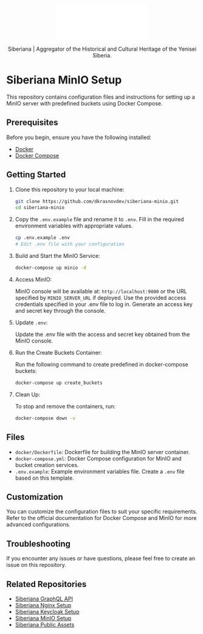 <p align="center">
  <picture>
    <source media="(prefers-color-scheme: dark)" srcset="https://raw.githubusercontent.com/dkrasnovdev/siberiana-public-assets/main/assets/siberiana-logo-dark-background.svg">
    <img src="https://raw.githubusercontent.com/dkrasnovdev/siberiana-public-assets/main/assets/siberiana-logo-dark-background.svg" width="240" height="90" alt="Logo for Siberiana">
  </picture>
</p>

<p align="center">
Siberiana | Aggregator of the Historical and Cultural Heritage of the Yenisei Siberia.
</p>

# Siberiana MinIO Setup

This repository contains configuration files and instructions for setting up a MinIO server with predefined buckets using Docker Compose.

## Prerequisites

Before you begin, ensure you have the following installed:

- [Docker](https://www.docker.com/)
- [Docker Compose](https://docs.docker.com/compose/)

## Getting Started

1. Clone this repository to your local machine:

   ```bash
   git clone https://github.com/dkrasnovdev/siberiana-minio.git
   cd siberiana-minio
   ```

2. Copy the `.env.example` file and rename it to `.env`. Fill in the required environment variables with appropriate values.

   ```bash
   cp .env.example .env
   # Edit .env file with your configuration
   ```

3. Build and Start the MinIO Service:

   ```bash
   docker-compose up minio -d
   ```

4. Access MinIO:

   MinIO console will be available at: `http://localhost:9000` or the URL specified by `MINIO_SERVER_URL` if deployed. Use the provided access credentials specified in your .env file to log in. Generate an access key and secret key through the console.

5. Update `.env`:

   Update the .env file with the access and secret key obtained from the MinIO console.

6. Run the Create Buckets Container:

   Run the following command to create predefined in docker-compose buckets:

   ```bash
   docker-compose up create_buckets
   ```

7. Clean Up:

   To stop and remove the containers, run:

   ```bash
   docker-compose down -v
   ```

## Files

- `docker/Dockerfile`: Dockerfile for building the MinIO server container.
- `docker-compose.yml`: Docker Compose configuration for MinIO and bucket creation services.
- `.env.example`: Example environment variables file. Create a `.env` file based on this template.

## Customization

You can customize the configuration files to suit your specific requirements. Refer to the official documentation for Docker Compose and MinIO for more advanced configurations.

## Troubleshooting

If you encounter any issues or have questions, please feel free to create an issue on this repository.

## Related Repositories

- [Siberiana GraphQL API](https://github.com/dkrasnovdev/siberiana-api)
- [Siberiana Nginx Setup](https://github.com/dkrasnovdev/siberiana-nginx)
- [Siberiana Keycloak Setup](https://github.com/dkrasnovdev/siberiana-keycloak)
- [Siberiana MinIO Setup](https://github.com/dkrasnovdev/siberiana-minio)
- [Siberiana Public Assets](https://github.com/dkrasnovdev/siberiana-public-assets)
